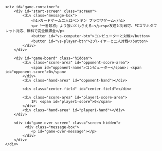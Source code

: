 <!DOCTYPE html>
<html lang="ja">
<head>
  <meta charset="UTF-8">
<meta name="description" content="カードゲーム二人はペンギン ブラウザゲーム友達と対戦可です。PCスマホタブレット対応、無料で完全無課金">
        <meta name="keywords" content="カードゲーム,二人,ブラウザゲーム">
  <meta name="viewport" content="width=device-width, initial-scale=1.0, user-scalable=no">
  <title>カードゲーム二人はペンギン ブラウザゲーム</title>
  <link rel="stylesheet" href="y2card.css">
</head>
<body>

    <div id="game-container">
        <div id="start-screen" class="screen">
            <div class="message-box">
                <h1>カードゲーム二人はペンギン ブラウザゲーム</h1>
                <p>「一番最初」より強いともらえる☆</p><p>友達と対戦可、PCスマホタブレット対応、無料で完全無課金</p>
                <button id="vs-computer-btn">コンピューターと対戦</button>
                <button id="vs-player-btn">2プレイヤーと二人対戦</button>
            </div>
        </div>

        <div id="game-board" class="hidden">
            <div class="score-area" id="opponent-score-area">
                <span id="opponent-name">コンピューター</span>: <span id="opponent-score">0</span>
            </div>
            <div class="hand-area" id="opponent-hand"></div>

            <div class="center-field" id="center-field"></div>

            <div class="score-area" id="player1-score-area">
                1P: <span id="player1-score">0</span>
            </div>
            <div class="hand-area" id="player1-hand"></div>
        </div>

        <div id="game-over-screen" class="screen hidden">
             <div class="message-box">
                <p id="game-over-message"></p>
            </div>
        </div>
    </div>
  
  <script src="y2cardgame.js"></script>
</body>
</html>
